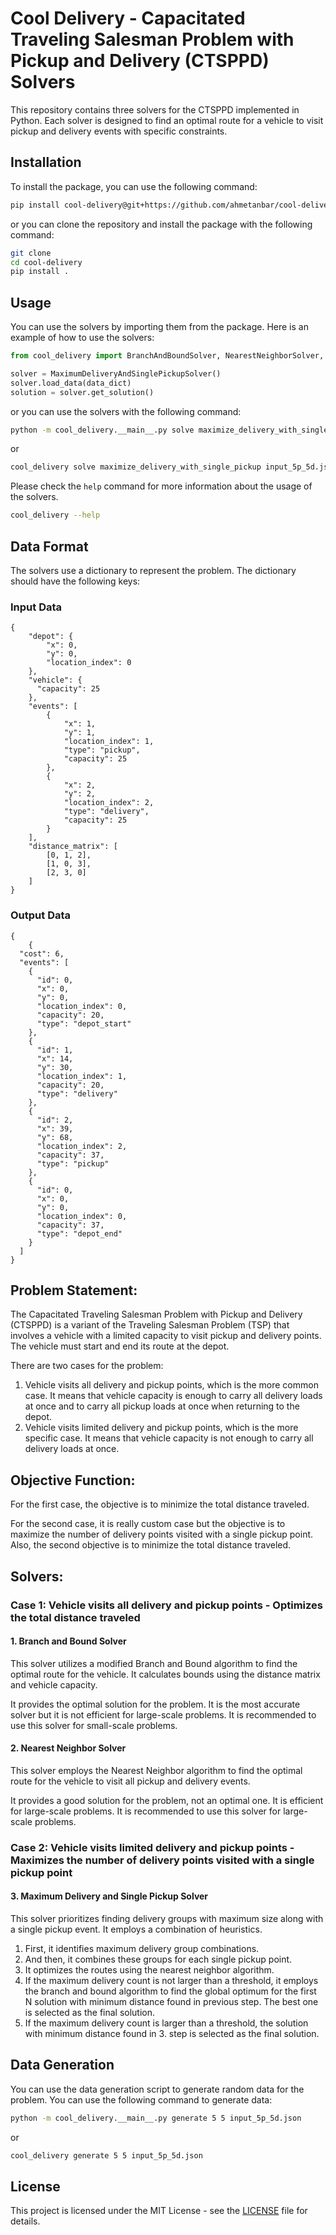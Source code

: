 # Cool Delivery - Capacitated Traveling Salesman Problem with Pickup and Delivery (CTSPPD) Solvers

This repository contains three solvers for the CTSPPD implemented in Python. Each solver is designed to find an optimal
route for a vehicle to visit pickup and delivery events with specific constraints.

## Installation

To install the package, you can use the following command:

```bash
pip install cool-delivery@git+https://github.com/ahmetanbar/cool-delivery
```

or you can clone the repository and install the package with the following command:

```bash
git clone
cd cool-delivery
pip install .
```

## Usage

You can use the solvers by importing them from the package. Here is an example of how to use the solvers:

```python
from cool_delivery import BranchAndBoundSolver, NearestNeighborSolver, MaximumDeliveryAndSinglePickupSolver

solver = MaximumDeliveryAndSinglePickupSolver()
solver.load_data(data_dict)
solution = solver.get_solution()
```

or you can use the solvers with the following command:

```bash
python -m cool_delivery.__main__.py solve maximize_delivery_with_single_pickup input_5p_5d.json output_5p_5d.json
```

or
    
```bash
cool_delivery solve maximize_delivery_with_single_pickup input_5p_5d.json output_5p_5d.json
```

Please check the `help` command for more information about the usage of the solvers.

```bash
cool_delivery --help
```

## Data Format

The solvers use a dictionary to represent the problem. The dictionary should have the following
keys:

### Input Data

```
{
    "depot": {
        "x": 0,
        "y": 0,
        "location_index": 0
    },
    "vehicle": {
      "capacity": 25
    },
    "events": [
        {
            "x": 1,
            "y": 1,
            "location_index": 1,
            "type": "pickup",
            "capacity": 25
        },
        {
            "x": 2,
            "y": 2,
            "location_index": 2,
            "type": "delivery",
            "capacity": 25
        }
    ],
    "distance_matrix": [
        [0, 1, 2],
        [1, 0, 3],
        [2, 3, 0]
    ]
}
```

### Output Data

```
{
    {
  "cost": 6,
  "events": [
    {
      "id": 0,
      "x": 0,
      "y": 0,
      "location_index": 0,
      "capacity": 20,
      "type": "depot_start"
    },
    {
      "id": 1,
      "x": 14,
      "y": 30,
      "location_index": 1,
      "capacity": 20,
      "type": "delivery"
    },
    {
      "id": 2,
      "x": 39,
      "y": 68,
      "location_index": 2,
      "capacity": 37,
      "type": "pickup"
    },
    {
      "id": 0,
      "x": 0,
      "y": 0,
      "location_index": 0,
      "capacity": 37,
      "type": "depot_end"
    }
  ]
}
```

## Problem Statement:

The Capacitated Traveling Salesman Problem with Pickup and Delivery (CTSPPD) is a variant of the Traveling Salesman
Problem (TSP) that involves a vehicle with a limited capacity to visit pickup and delivery points. The vehicle must
start and end its route at the depot.

There are two cases for the problem:

1. Vehicle visits all delivery and pickup points, which is the more common case. It means that vehicle capacity is
   enough to carry all delivery loads at once and to carry all pickup loads at once when returning to the depot.
2. Vehicle visits limited delivery and pickup points, which is the more specific case. It means that vehicle capacity is
   not enough to carry all delivery loads at once.

## Objective Function:

For the first case, the objective is to minimize the total distance traveled.

For the second case, it is really custom case but the objective is to maximize the number of delivery points visited
with a single pickup point. Also, the second objective is to minimize the total distance traveled.

## Solvers:

### Case 1: Vehicle visits all delivery and pickup points - Optimizes the total distance traveled

#### 1. Branch and Bound Solver

This solver utilizes a modified Branch and Bound algorithm to find the optimal route for the vehicle. It calculates
bounds using the distance matrix and vehicle capacity.

It provides the optimal solution for the problem. It is the most accurate solver but it is not efficient for large-scale
problems. It is recommended to use this solver for small-scale problems.

#### 2. Nearest Neighbor Solver

This solver employs the Nearest Neighbor algorithm to find the optimal route for the vehicle to visit all pickup and
delivery events.

It provides a good solution for the problem, not an optimal one. It is efficient for large-scale problems. It is
recommended to use this solver for large-scale problems.

### Case 2: Vehicle visits limited delivery and pickup points - Maximizes the number of delivery points visited with a single pickup point

#### 3. Maximum Delivery and Single Pickup Solver

This solver prioritizes finding delivery groups with maximum size along with a single pickup event.
It employs a combination of heuristics.

1. First, it identifies maximum delivery group combinations.
2. And then, it combines these groups for each single pickup
   point.
3. It optimizes the routes using the nearest neighbor algorithm.
4. If the maximum delivery count is not larger than a threshold, it employs
   the branch and bound algorithm to find the global optimum for the first N solution with minimum distance found in
   previous step. The best one is selected as the final solution.
5. If the maximum delivery count is larger than a threshold, the solution with minimum distance found in 3. step is
   selected as the final solution.

## Data Generation

You can use the data generation script to generate random data for the problem. You can use the following command to
generate data:

```bash
python -m cool_delivery.__main__.py generate 5 5 input_5p_5d.json
```

or

```bash
cool_delivery generate 5 5 input_5p_5d.json
```



## License

This project is licensed under the MIT License - see the [LICENSE](LICENSE) file for details.
